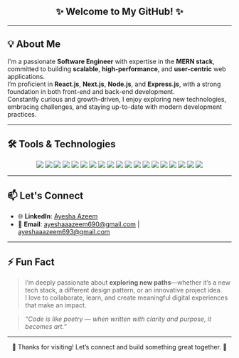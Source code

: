 <h2 align="center">✨ Welcome to My GitHub! ✨</h2>

---

## 💡 About Me

I'm a passionate **Software Engineer** with expertise in the **MERN stack**, committed to building **scalable**, **high-performance**, and **user-centric** web applications.  
I’m proficient in **React.js**, **Next.js**, **Node.js**, and **Express.js**, with a strong foundation in both front-end and back-end development.  
Constantly curious and growth-driven, I enjoy exploring new technologies, embracing challenges, and staying up-to-date with modern development practices.

---

## 🛠️ Tools & Technologies

<p align="center">
  <img src="https://img.shields.io/badge/HTML5-E34F26?style=flat&logo=html5&logoColor=white" />
  <img src="https://img.shields.io/badge/CSS3-1572B6?style=flat&logo=css3&logoColor=white" />
  <img src="https://img.shields.io/badge/JavaScript-F7DF1E?style=flat&logo=javascript&logoColor=black" />
  <img src="https://img.shields.io/badge/React-61DAFB?style=flat&logo=react&logoColor=black" />
  <img src="https://img.shields.io/badge/Redux-764ABC?style=flat&logo=redux&logoColor=white" />
  <img src="https://img.shields.io/badge/Next.js-000000?style=flat&logo=next.js&logoColor=white" />
  <img src="https://img.shields.io/badge/Node.js-339933?style=flat&logo=node.js&logoColor=white" />
  <img src="https://img.shields.io/badge/Express.js-000000?style=flat&logo=express&logoColor=white" />
  <img src="https://img.shields.io/badge/MongoDB-47A248?style=flat&logo=mongodb&logoColor=white" />
  <img src="https://img.shields.io/badge/PostgreSQL-4169E1?style=flat&logo=postgresql&logoColor=white" />
  <img src="https://img.shields.io/badge/Mongoose-880000?style=flat&logo=mongoose&logoColor=white" />
  <img src="https://img.shields.io/badge/Firebase-FFCA28?style=flat&logo=firebase&logoColor=black" />
  <img src="https://img.shields.io/badge/Tailwind_CSS-38B2AC?style=flat&logo=tailwind-css&logoColor=white" />
  <img src="https://img.shields.io/badge/Bootstrap-563D7C?style=flat&logo=bootstrap&logoColor=white" />
  <img src="https://img.shields.io/badge/Material_UI-0081CB?style=flat&logo=mui&logoColor=white" />
  <img src="https://img.shields.io/badge/Vue.js-4FC08D?style=flat&logo=vue.js&logoColor=white" />
  <img src="https://img.shields.io/badge/Figma-F24E1E?style=flat&logo=figma&logoColor=white" />
  <img src="https://img.shields.io/badge/Git-F05032?style=flat&logo=git&logoColor=white" />
  <img src="https://img.shields.io/badge/Postman-FF6C37?style=flat&logo=postman&logoColor=white" />
</p>

---

## 📫 Let's Connect

- 🌐 **LinkedIn**: [Ayesha Azeem](https://www.linkedin.com/in/ayesha-azeem-910993249/)
- 📧 **Email**: [ayeshaaazeem690@gmail.com](mailto:ayeshaaazeem690@gmail.com) | [ayeshaaazeem693@gmail.com](mailto:ayeshaaazeem693@gmail.com)

---

## ⚡ Fun Fact

> I’m deeply passionate about **exploring new paths**—whether it’s a new tech stack, a different design pattern, or an innovative project idea.  
> I love to collaborate, learn, and create meaningful digital experiences that make an impact.

> _“Code is like poetry — when written with clarity and purpose, it becomes art.”_

---

<p align="center">
  🌟 Thanks for visiting! Let’s connect and build something great together. 🌟
</p>
